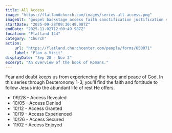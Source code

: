 ```yaml
---
title: All Access
image: "https://flatlandchurch.com/images/series-all-access.png"
imageAlt: "gospel backstage access faith sanctification justification salvation righteousness Jesus"
startDate: "2025-09-28T09:30:49.987Z"
endDate: "2025-11-02T12:00:49.987Z"
location: "Flatland 144"
category: "Church"
action:
    url: "https://flatland.churchcenter.com/people/forms/650071"
    label: "Plan a Visit"
displayDate: "Sep 28 - Nov 2"
excerpt: "An overview of the book of Romans."
---
```

Fear and doubt keeps us from experiencing the hope and peace of God. In this series through Deuteronomy 1-3, you’ll find the faith and fortitude to follow Jesus into the abundant life of rest He offers.

<ul>
<li>09/28 - Access Revealed</li>
<li>10/05 - Access Denied</li>
<li>10/12 - Access Granted</li>
<li>10/19 - Access Experienced</li>
<li>10/26 - Access Secured</li>
<li>11/02 - Access Enjoyed</li>
</ul>

